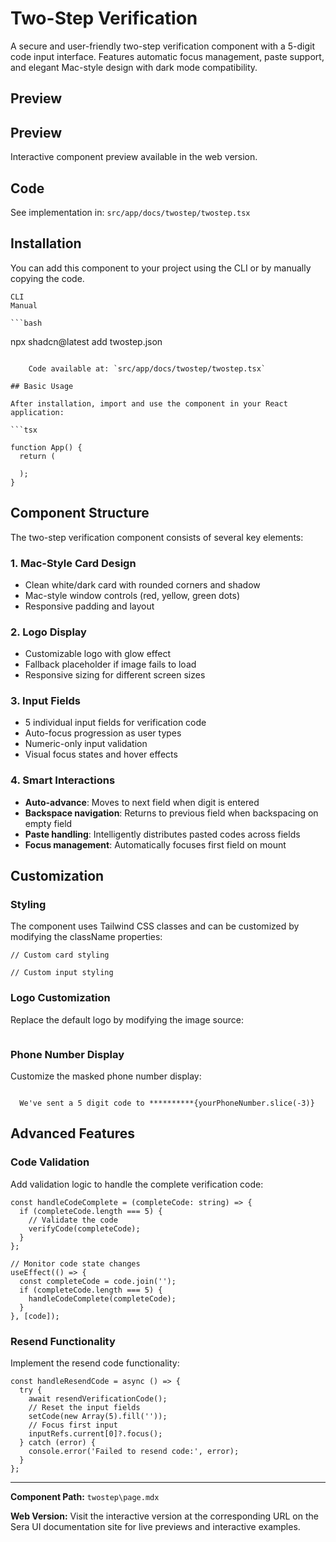 # Two-Step Verification

A secure and user-friendly two-step verification component with a 5-digit code input interface. Features automatic focus management, paste support, and elegant Mac-style design with dark mode compatibility.

## Preview

## Preview

Interactive component preview available in the web version.

## Code

See implementation in: `src/app/docs/twostep/twostep.tsx`

## Installation

You can add this component to your project using the CLI or by manually copying the code.

    CLI
    Manual

    ```bash
npx shadcn@latest add twostep.json
```

    Code available at: `src/app/docs/twostep/twostep.tsx`

## Basic Usage

After installation, import and use the component in your React application:

```tsx

function App() {
  return (

  );
}
```

## Component Structure

The two-step verification component consists of several key elements:

### 1. Mac-Style Card Design
- Clean white/dark card with rounded corners and shadow
- Mac-style window controls (red, yellow, green dots)
- Responsive padding and layout

### 2. Logo Display
- Customizable logo with glow effect
- Fallback placeholder if image fails to load
- Responsive sizing for different screen sizes

### 3. Input Fields
- 5 individual input fields for verification code
- Auto-focus progression as user types
- Numeric-only input validation
- Visual focus states and hover effects

### 4. Smart Interactions
- **Auto-advance**: Moves to next field when digit is entered
- **Backspace navigation**: Returns to previous field when backspacing on empty field
- **Paste handling**: Intelligently distributes pasted codes across fields
- **Focus management**: Automatically focuses first field on mount

## Customization

### Styling

The component uses Tailwind CSS classes and can be customized by modifying the className properties:

```tsx
// Custom card styling

// Custom input styling

```

### Logo Customization

Replace the default logo by modifying the image source:

```tsx

```

### Phone Number Display

Customize the masked phone number display:

```tsx

  We've sent a 5 digit code to **********{yourPhoneNumber.slice(-3)}

```

## Advanced Features

### Code Validation

Add validation logic to handle the complete verification code:

```tsx
const handleCodeComplete = (completeCode: string) => {
  if (completeCode.length === 5) {
    // Validate the code
    verifyCode(completeCode);
  }
};

// Monitor code state changes
useEffect(() => {
  const completeCode = code.join('');
  if (completeCode.length === 5) {
    handleCodeComplete(completeCode);
  }
}, [code]);
```

### Resend Functionality

Implement the resend code functionality:

```tsx
const handleResendCode = async () => {
  try {
    await resendVerificationCode();
    // Reset the input fields
    setCode(new Array(5).fill(''));
    // Focus first input
    inputRefs.current[0]?.focus();
  } catch (error) {
    console.error('Failed to resend code:', error);
  }
};
```

---

**Component Path:** `twostep\page.mdx`

**Web Version:** Visit the interactive version at the corresponding URL on the Sera UI documentation site for live previews and interactive examples.
